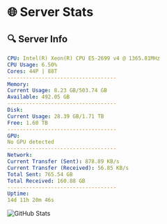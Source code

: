 # 🌐 Server Stats
## 🔍 Server Info
```yaml
CPU: Intel(R) Xeon(R) CPU E5-2699 v4 @ 1365.81MHz
CPU Usage: 6.50%
Cores: 44P | 88T
-----------------------------------
Memory:
Current Usage: 8.23 GB/503.74 GB
Available: 492.05 GB
-----------------------------------
Disk:
Current Usage: 28.39 GB/1.71 TB
Free: 1.60 TB
-----------------------------------
GPU:
No GPU detected
-----------------------------------
Network:
Current Transfer (Sent): 878.89 KB/s
Current Transfer (Received): 56.85 KB/s
Total Sent: 765.54 GB
Total Received: 160.88 GB
-----------------------------------
Uptime:
14d 11h 20m 46s
```
![GitHub Stats](https://img.shields.io/badge/Updated-2025-05-04_04:29:34-blue)